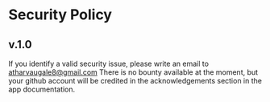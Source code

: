 # Security Policy

## v.1.0
If you identify a valid security issue, please write an email to atharvaugale8@gmail.com There is no bounty available at the moment, but your github account will be credited in the acknowledgements section in the app documentation.
